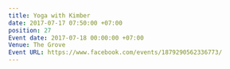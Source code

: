 ```yaml
---
title: Yoga with Kimber
date: 2017-07-17 07:50:00 +07:00
position: 27
Event date: 2017-07-18 00:00:00 +07:00
Venue: The Grove
Event URL: https://www.facebook.com/events/1879290562336773/
---
```


